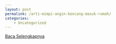 ```yaml
---
layout: post
permalink: /arti-mimpi-angin-kencang-masuk-rumah/
categories:
    - Uncategorized
---
```


[Baca Selengkapnya](/05)